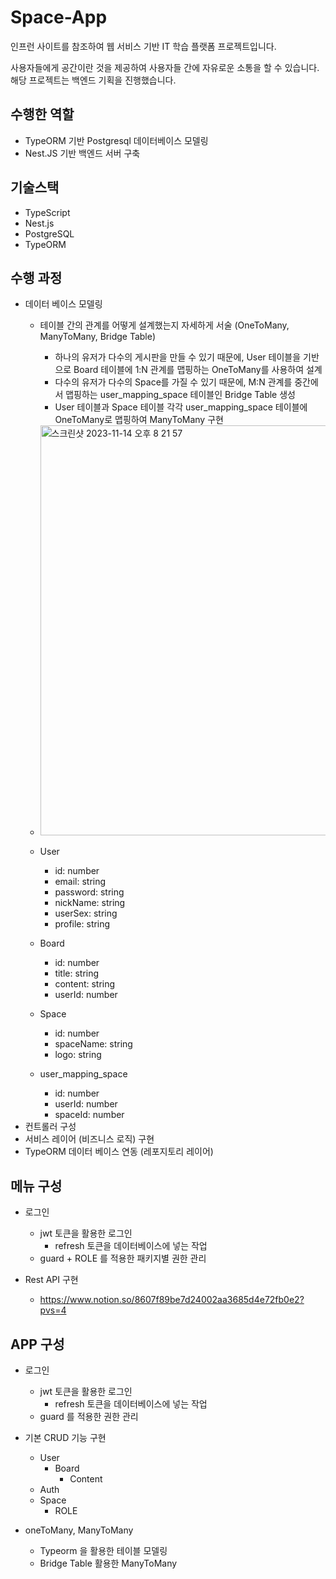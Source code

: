 # Space-App

인프런 사이트를 참조하여 웹 서비스 기반 IT 학습 플랫폼 프로젝트입니다. 

사용자들에게 공간이란 것을 제공하여 사용자들 간에 자유로운 소통을 할 수 있습니다. 해당 프로젝트는 백엔드 기획을 진행했습니다.

## 수행한 역할

- TypeORM 기반 Postgresql 데이터베이스 모델링
- Nest.JS 기반 백엔드 서버 구축

## 기술스택

- TypeScript
- Nest.js
- PostgreSQL
- TypeORM

## 수행 과정

- 데이터 베이스 모델링
    - 테이블 간의 관계를 어떻게 설계했는지 자세하게 서술 (OneToMany, ManyToMany, Bridge Table)
        - 하나의 유저가 다수의 게시판을 만들 수 있기 때문에, User 테이블을 기반으로 Board 테이블에 1:N 관계를 맵핑하는 OneToMany를 사용하여 설계
        - 다수의 유저가 다수의 Space를 가질 수 있기 때문에, M:N 관계를 중간에서 맵핑하는 user_mapping_space 테이블인 Bridge Table 생성
        - User 테이블과 Space 테이블 각각 user_mapping_space 테이블에 OneToMany로 맵핑하여 ManyToMany 구현
    
    - <img width="656" alt="스크린샷 2023-11-14 오후 8 21 57" src="https://github.com/BoonDoPark/Space-App/assets/76871728/131790cd-d7f2-470e-a676-f2303bc87cc6">

    
    - User
        - id: number
        - email: string
        - password: string
        - nickName: string
        - userSex: string
        - profile: string
    - Board
        - id: number
        - title: string
        - content: string
        - userId: number
    - Space
        - id: number
        - spaceName: string
        - logo: string
    - user_mapping_space
        - id: number
        - userId: number
        - spaceId: number
- 컨트롤러 구성
- 서비스 레이어 (비즈니스 로직) 구현
- TypeORM 데이터 베이스 연동 (레포지토리 레이어)

## 메뉴 구성

- 로그인
    - jwt 토큰을 활용한 로그인
        - refresh 토큰을 데이터베이스에 넣는 작업
    - guard + ROLE 를 적용한 패키지별 권한 관리
 
- Rest API 구현
    - https://www.notion.so/8607f89be7d24002aa3685d4e72fb0e2?pvs=4

## APP 구성

- 로그인
    - jwt 토큰을 활용한 로그인
        - refresh 토큰을 데이터베이스에 넣는 작업
    - guard 를 적용한 권한 관리

- 기본 CRUD 기능 구현
    - User
        - Board
            - Content
    - Auth
    - Space
        - ROLE

- oneToMany, ManyToMany
    - Typeorm 을 활용한 테이블 모델링
    - Bridge Table 활용한 ManyToMany
